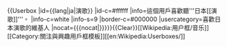 {{Userbox
  |id={{lang|ja|演歌}}
  |id-c=#ffffff
  |info=<span lang="zh-tw">這個用戶喜歡聽'''日本[[演歌]]'''。</span>
  |info-c=white
  |info-s=9
  |border-c=#000000
  |usercategory=喜歡日本演歌的維基人
  |nocat={{{nocat|}}}}}<noinclude>{{Clear}}[[Wikipedia:用户框/音乐]][[Category:關注與興趣用戶框模板]][[en:Wikipedia:Userboxes/]]</noinclude>